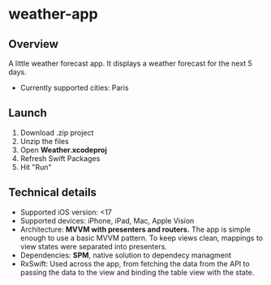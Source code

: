 # weather-app
## Overview
A little weather forecast app.
It displays a weather forecast for the next 5 days.
- Currently supported cities: Paris

## Launch
1. Download .zip project
2. Unzip the files
3. Open **Weather.xcodeproj**
4. Refresh Swift Packages
5. Hit "Run"

## Technical details
- Supported iOS version: <17
- Supported devices: iPhone, iPad, Mac, Apple Vision
- Architecture: **MVVM with presenters and routers.**
The app is simple enough to use a basic MVVM pattern. To keep views clean, mappings to view states were separated into presenters.
- Dependencies: **SPM**, native solution to dependecy managment 
- RxSwift: Used across the app, from fetching the data from the API to passing the data to the view and binding the table view with the state.
